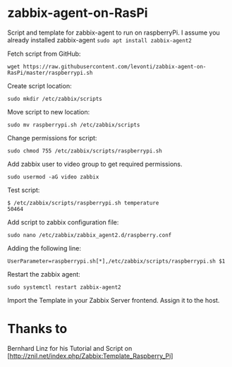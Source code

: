 # zabbix-agent-on-RasPi
Script and template for zabbix-agent to run on raspberryPi.
I assume you already installed zabbix-agent
`sudo apt install zabbix-agent2`

Fetch script from GitHub:
```
wget https://raw.githubusercontent.com/levonti/zabbix-agent-on-RasPi/master/raspberrypi.sh
```

Create script location:
```
sudo mkdir /etc/zabbix/scripts
```

Move script to new location:
```
sudo mv raspberrypi.sh /etc/zabbix/scripts
```

Change permissions for script:
```
sudo chmod 755 /etc/zabbix/scripts/raspberrypi.sh
```

Add zabbix user to video group to get required permissions.
```
sudo usermod -aG video zabbix
```

Test script:
```
$ /etc/zabbix/scripts/raspberrypi.sh temperature
50464
```

Add script to zabbix configuration file:
```
sudo nano /etc/zabbix/zabbix_agent2.d/raspberry.conf
```

Adding the following line:
```
UserParameter=raspberrypi.sh[*],/etc/zabbix/scripts/raspberrypi.sh $1
```

Restart the zabbix agent:
```
sudo systemctl restart zabbix-agent2
```

Import the Template in your Zabbix Server frontend.
Assign it to the host.

# Thanks to 
Bernhard Linz for his Tutorial and Script on [http://znil.net/index.php/Zabbix:Template_Raspberry_Pi]
